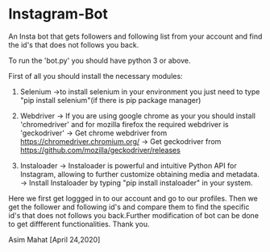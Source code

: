 # Instagram-Bot
An Insta bot that gets followers and following list from your account and find the id's that does not follows you back.

To run the 'bot.py' you should have python 3 or above. 

First of all you should install the necessary modules:

1. Selenium 
  ->to install selenium in your environment you just need to type
   "pip install selenium"(if there is pip package manager)
   
2. Webdriver
  -> If you are using google chrome as your you should install 'chromedriver' and for mozilla firefox the required webdriver
     is 'geckodriver'
  -> Get chrome webdriver from https://chromedriver.chromium.org/
  -> Get geckodriver from https://github.com/mozilla/geckodriver/releases
  
3. Instaloader
  -> Instaloader is powerful and intuitive Python API for Instagram, allowing to further customize obtaining media and metadata.
  -> Install Instaloader by typing "pip install instaloader" in your system.


Here we first get loggged in to our account and go to our profiles. Then we get the follower and following id's
and compare them to find the specific id's that does not follows you back.Further modification of bot can be done to get
diffferent functionalities.
Thank you.

Asim Mahat
[April 24,2020]



